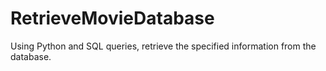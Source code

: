 # RetrieveMovieDatabase
Using Python and SQL queries, retrieve the specified information from the database.
